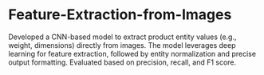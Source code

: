 # Feature-Extraction-from-Images
Developed a CNN-based model to extract product entity values (e.g., weight, dimensions) directly from images. The model leverages deep learning for feature extraction, followed by entity normalization and precise output formatting. Evaluated based on precision, recall, and F1 score.
